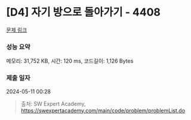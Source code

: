 # [D4] 자기 방으로 돌아가기 - 4408 

[문제 링크](https://swexpertacademy.com/main/code/problem/problemDetail.do?contestProbId=AWNcJ2sapZMDFAV8) 

### 성능 요약

메모리: 31,752 KB, 시간: 120 ms, 코드길이: 1,126 Bytes

### 제출 일자

2024-05-11 00:28



> 출처: SW Expert Academy, https://swexpertacademy.com/main/code/problem/problemList.do